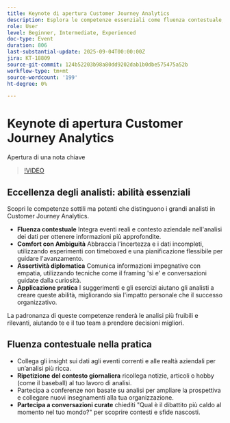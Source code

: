 ```yaml
---
title: Keynote di apertura Customer Journey Analytics
description: Esplora le competenze essenziali come fluenza contestuale, empatia e narrazione per migliorare il tuo impatto con Adobe Customer Journey Analytics.
role: User
level: Beginner, Intermediate, Experienced
doc-type: Event
duration: 806
last-substantial-update: 2025-09-04T00:00:00Z
jira: KT-18809
source-git-commit: 124b52203b98a80dd9202dab1b0dbe575475a52b
workflow-type: tm+mt
source-wordcount: '199'
ht-degree: 0%

---
```



# Keynote di apertura Customer Journey Analytics

Apertura di una nota chiave

>[!VIDEO](https://video.tv.adobe.com/v/3471108/?learn=on&enablevpops)

## Eccellenza degli analisti: abilità essenziali

Scopri le competenze sottili ma potenti che distinguono i grandi analisti in Customer Journey Analytics.

* **Fluenza contestuale** Integra eventi reali e contesto aziendale nell&#39;analisi dei dati per ottenere informazioni più approfondite.
* **Comfort con Ambiguità** Abbraccia l&#39;incertezza e i dati incompleti, utilizzando esperimenti con timeboxed e una pianificazione flessibile per guidare l&#39;avanzamento.
* **Assertività diplomatica** Comunica informazioni impegnative con empatia, utilizzando tecniche come il framing &#39;sì e&#39; e conversazioni guidate dalla curiosità.
* **Applicazione pratica** I suggerimenti e gli esercizi aiutano gli analisti a creare queste abilità, migliorando sia l&#39;impatto personale che il successo organizzativo.

La padronanza di queste competenze renderà le analisi più fruibili e rilevanti, aiutando te e il tuo team a prendere decisioni migliori.

## Fluenza contestuale nella pratica

* Collega gli insight sui dati agli eventi correnti e alle realtà aziendali per un’analisi più ricca.
* **Ripetizione del contesto giornaliera** ricollega notizie, articoli o hobby (come il baseball) al tuo lavoro di analisi.
* Partecipa a conferenze non basate su analisi per ampliare la prospettiva e collegare nuovi insegnamenti alla tua organizzazione.
* **Partecipa a conversazioni curate** chiediti &quot;Qual è il dibattito più caldo al momento nel tuo mondo?&quot; per scoprire contesti e sfide nascosti.